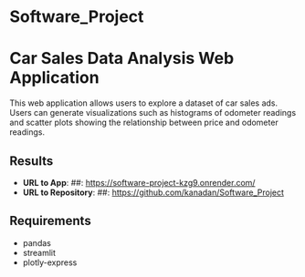 # Software_Project

# Car Sales Data Analysis Web Application

This web application allows users to explore a dataset of car sales ads. Users can generate visualizations such as histograms of odometer readings and scatter plots showing the relationship between price and odometer readings.

## Results
- **URL to App**: ##: https://software-project-kzg9.onrender.com/
- **URL to Repository**: ##: https://github.com/kanadan/Software_Project

## Requirements
- pandas
- streamlit
- plotly-express